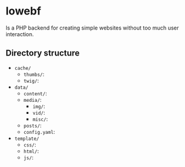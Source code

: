 # lowebf

Is a PHP backend for creating simple websites without too much user interaction.

## Directory structure

- `cache/`
    - `thumbs/`:
    - `twig/`:
- `data/`
    - `content/`:
    - `media/`:
        - `img/`:
        - `vid/`:
        - `misc/`:
    - `posts/`:
    - `config.yaml`:
- `template/`
    - `css/`:
    - `html/`:
    - `js/`:
